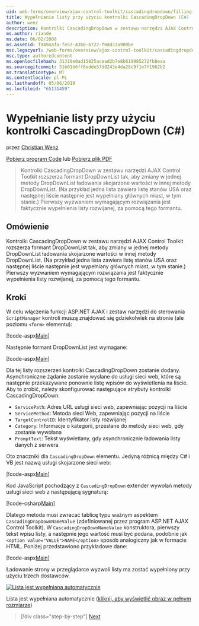 ```yaml
---
uid: web-forms/overview/ajax-control-toolkit/cascadingdropdown/filling-a-list-using-cascadingdropdown-cs
title: Wypełnianie listy przy użyciu kontrolki CascadingDropDown (C#) | Dokumentacja firmy Microsoft
author: wenz
description: Kontrolki CascadingDropDown w zestawu narzędzi AJAX Control Toolkit rozszerza formant DropDownList, tak aby zmiany w jednej metody DropDownList ładowania skojarzone wartości w anoth...
ms.author: riande
ms.date: 06/02/2008
ms.assetid: f949aafa-fe57-43b0-b722-f0dd33a900be
msc.legacyurl: /web-forms/overview/ajax-control-toolkit/cascadingdropdown/filling-a-list-using-cascadingdropdown-cs
msc.type: authoredcontent
ms.openlocfilehash: 31319e0ad15825acead2b7e8b619985272fb8eaa
ms.sourcegitcommit: 51b01b6ff8edde57d8243e4da28c9f1e7f1962b2
ms.translationtype: MT
ms.contentlocale: pl-PL
ms.lasthandoff: 05/06/2019
ms.locfileid: "65131459"
---
```

# <a name="filling-a-list-using-cascadingdropdown-c"></a>Wypełnianie listy przy użyciu kontrolki CascadingDropDown (C#)

przez [Christian Wenz](https://github.com/wenz)

[Pobierz program Code](http://download.microsoft.com/download/9/0/7/907760b1-2c60-4f81-aeb6-ca416a573b0d/cascadingdropdown0.cs.zip) lub [Pobierz plik PDF](http://download.microsoft.com/download/2/d/c/2dc10e34-6983-41d4-9c08-f78f5387d32b/cascadingdropdown0CS.pdf)

> Kontrolki CascadingDropDown w zestawu narzędzi AJAX Control Toolkit rozszerza formant DropDownList tak, aby zmiany w jednej metody DropDownList ładowania skojarzone wartości w innej metody DropDownList. (Na przykład jedna lista zawiera listę stanów USA oraz następnej liście następnie jest wypełniany głównych miast, w tym stanie.) Pierwszy wyzwaniem wymagającym rozwiązania jest faktycznie wypełnienia listy rozwijanej, za pomocą tego formantu.

## <a name="overview"></a>Omówienie

Kontrolki CascadingDropDown w zestawu narzędzi AJAX Control Toolkit rozszerza formant DropDownList tak, aby zmiany w jednej metody DropDownList ładowania skojarzone wartości w innej metody DropDownList. (Na przykład jedna lista zawiera listę stanów USA oraz następnej liście następnie jest wypełniany głównych miast, w tym stanie.) Pierwszy wyzwaniem wymagającym rozwiązania jest faktycznie wypełnienia listy rozwijanej, za pomocą tego formantu.

## <a name="steps"></a>Kroki

W celu włączenia funkcji ASP.NET AJAX i zestaw narzędzi do sterowania `ScriptManager` kontroli muszą znajdować się gdziekolwiek na stronie (ale poziomu `<form>` elementu):

[!code-aspx[Main](filling-a-list-using-cascadingdropdown-cs/samples/sample1.aspx)]

Następnie formant DropDownList jest wymagane:

[!code-aspx[Main](filling-a-list-using-cascadingdropdown-cs/samples/sample2.aspx)]

Dla tej listy rozszerzeń kontrolki CascadingDropDown zostanie dodany. Asynchroniczne żądanie zostanie wysłane do usługi sieci web, które są następnie przekazywane ponownie listę wpisów do wyświetlenia na liście. Aby to zrobić, należy skonfigurować następujące atrybuty kontrolki CascadingDropDown:

- `ServicePath`: Adres URL usługi sieci web, zapewniając pozycji na liście
- `ServiceMethod`: Metoda sieci Web, zapewniając pozycji na liście
- `TargetControlID`: Identyfikator listy rozwijanej
- `Category`: Informacje o kategorii, przesłane do metody sieci web, gdy zostanie wywołana
- `PromptText`: Tekst wyświetlany, gdy asynchronicznie ładowania listy danych z serwera

Oto znaczniki dla `CascadingDropDown` elementu. Jedyną różnicą między C# i VB jest nazwą usługi skojarzone sieci web:

[!code-aspx[Main](filling-a-list-using-cascadingdropdown-cs/samples/sample3.aspx)]

Kod JavaScript pochodzący z `CascadingDropDown` extender wywołań metody usługi sieci web z następującą sygnaturą:

[!code-csharp[Main](filling-a-list-using-cascadingdropdown-cs/samples/sample4.cs)]

Dlatego metoda musi zwracać tablicę typu ważnym aspektem `CascadingDropDownNameValue` (zdefiniowanej przez program ASP.NET AJAX Control Toolkit). W `CascadingDropDownNameValue` konstruktora, pierwszy tekst wpisu listy, a następnie jego wartość musi być podana, podobnie jak `<option value="VALUE">NAME</option>` sposób analogiczny jak w formacie HTML. Poniżej przedstawiono przykładowe dane:

[!code-aspx[Main](filling-a-list-using-cascadingdropdown-cs/samples/sample5.aspx)]

Ładowanie strony w przeglądarce wyzwoli listy ma zostać wypełniony przy użyciu trzech dostawców.

[![Lista jest wypełniana automatycznie](filling-a-list-using-cascadingdropdown-cs/_static/image2.png)](filling-a-list-using-cascadingdropdown-cs/_static/image1.png)

Lista jest wypełniana automatycznie ([kliknij, aby wyświetlić obraz w pełnym rozmiarze](filling-a-list-using-cascadingdropdown-cs/_static/image3.png))

> [!div class="step-by-step"]
> [Next](using-cascadingdropdown-with-a-database-cs.md)
